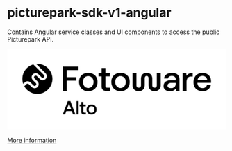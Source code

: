 # picturepark-sdk-v1-angular

Contains Angular service classes and UI components to access the public Picturepark API.

![logo](https://raw.githubusercontent.com/Picturepark/Picturepark.SDK.TypeScript/master/assets/picturepark-logo.png)

[More information](https://github.com/Picturepark/Picturepark.SDK.TypeScript/blob/master/docs/picturepark-sdk-v1-angular/README.md)